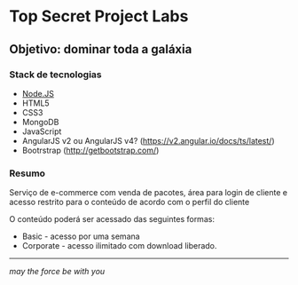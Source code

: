 # Top Secret Project Labs
## Objetivo: dominar toda a galáxia

### Stack de tecnologias

* [Node.JS](https://nodejs.org/)
* HTML5
* CSS3
* MongoDB 
* JavaScript
* AngularJS v2 ou AngularJS v4? (https://v2.angular.io/docs/ts/latest/)
* Bootrstrap (http://getbootstrap.com/)


### Resumo
Serviço de e-commerce com venda de pacotes, área para login de cliente e acesso restrito para o conteúdo de acordo com o perfil do cliente

O conteúdo poderá ser acessado das seguintes formas:
- Basic - acesso por uma semana
- Corporate - acesso ilimitado com download liberado.



* * *
*may the force be with you*
